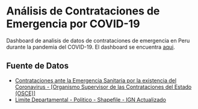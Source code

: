 # Análisis de Contrataciones de Emergencia por COVID-19

Dashboard de analisis de datos de contrataciones de emergencia en Peru durante la pandemia del COVID-19. El dashboard se encuentra [aqui](peru-contratos-covid.herokuapp.com).

## Fuente de Datos
- [Contrataciones ante la Emergencia Sanitaria por la existencia del Coronavirus - [Organismo Supervisor de las Contrataciones del Estado (OSCE)] ](https://www.datosabiertos.gob.pe/dataset/contrataciones-ante-la-emergencia-sanitaria-por-la-existencia-del-coronavirus-organismo)
- [Limite Departamental - Politico - Shapefile - IGN Actualizado](https://www.geogpsperu.com/2018/02/limite-departamental-politico-shapefile.html)




